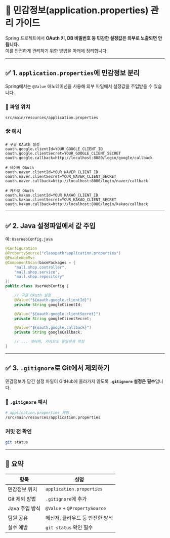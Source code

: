 
# 🔐 민감정보(application.properties) 관리 가이드

Spring 프로젝트에서 **OAuth 키, DB 비밀번호 등 민감한 설정값은 외부로 노출되면 안 됩니다.**  
이를 안전하게 관리하기 위한 방법을 아래에 정리합니다.

---

## ✅ 1. `application.properties`에 민감정보 분리

Spring에서는 `@Value` 애노테이션을 사용해 외부 파일에서 설정값을 주입받을 수 있습니다.

### 📁 파일 위치
```
src/main/resources/application.properties
```

### 🛠 예시

```properties
# 구글 OAuth 설정
oauth.google.clientId=YOUR_GOOGLE_CLIENT_ID
oauth.google.clientSecret=YOUR_GOOGLE_CLIENT_SECRET
oauth.google.callback=http://localhost:8080/login/google/callback

# 네이버 OAuth
oauth.naver.clientId=YOUR_NAVER_CLIENT_ID
oauth.naver.clientSecret=YOUR_NAVER_CLIENT_SECRET
oauth.naver.callback=http://localhost:8080/login/naver/callback

# 카카오 OAuth
oauth.kakao.clientId=YOUR_KAKAO_CLIENT_ID
oauth.kakao.clientSecret=YOUR_KAKAO_CLIENT_SECRET
oauth.kakao.callback=http://localhost:8080/login/kakao/callback
```

---

## ✅ 2. Java 설정파일에서 값 주입

예: `UserWebConfig.java`

```java
@Configuration
@PropertySource("classpath:application.properties")
@EnableWebMvc
@ComponentScan(basePackages = {
    "mall.shop.controller",
    "mall.shop.service",
    "mall.shop.repository"
})
public class UserWebConfig {

    // 구글 OAuth 설정
    @Value("${oauth.google.clientId}")
    private String googleClientId;

    @Value("${oauth.google.clientSecret}")
    private String googleClientSecret;

    @Value("${oauth.google.callback}")
    private String googleCallback;

    // ... 네이버, 카카오도 동일하게 작성
}
```

---

## ✅ 3. `.gitignore`로 Git에서 제외하기

민감정보가 담긴 설정 파일이 GitHub에 올라가지 않도록 **`.gitignore` 설정은 필수**입니다.

### 📁 `.gitignore` 예시

```bash
# application.properties 제외
/src/main/resources/application.properties
```

### 커밋 전 확인

```bash
git status
```

---

## 📌 요약

| 항목 | 설명 |
|------|------|
| 민감정보 위치 | `application.properties` |
| Git 제외 방법 | `.gitignore`에 추가 |
| Java 주입 방식 | `@Value` + `@PropertySource` |
| 팀원 공유 | 메신저, 클라우드 등 안전한 방식 |
| 실수 예방 | `git status` 확인 필수 |
